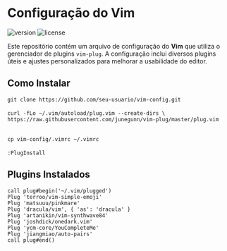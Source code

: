 
# Configuração do Vim 


![version](https://img.shields.io/badge/version-1.0-brightgreen)
![license](https://img.shields.io/badge/license-MIT-blue.svg)

Este repositório contém um arquivo de configuração do **Vim** que utiliza o gerenciador de plugins `vim-plug`. A configuração inclui diversos plugins úteis e ajustes personalizados para melhorar a usabilidade do editor.

## Como Instalar
`git clone https://github.com/seu-usuario/vim-config.git` 
<br/>
<br/>
`curl -fLo ~/.vim/autoload/plug.vim --create-dirs \
    https://raw.githubusercontent.com/junegunn/vim-plug/master/plug.vim`
<br/>
<br/>

`cp vim-config/.vimrc ~/.vimrc`
<br/>
<br/>
`:PlugInstall`
## Plugins Instalados


```vim
call plug#begin('~/.vim/plugged')
Plug 'terroo/vim-simple-emoji'
Plug 'matsuuu/pinkmare'
Plug 'dracula/vim', { 'as': 'dracula' }
Plug 'artanikin/vim-synthwave84'
Plug 'joshdick/onedark.vim'
Plug 'ycm-core/YouCompleteMe'
Plug 'jiangmiao/auto-pairs'
call plug#end()


